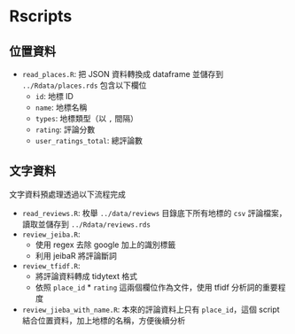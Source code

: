 # Rscripts

## 位置資料

- `read_places.R`: 把 JSON 資料轉換成 dataframe 並儲存到 `../Rdata/places.rds` 包含以下欄位
  - `id`: 地標 ID
  - `name`: 地標名稱
  - `types`: 地標類型（以 `,` 間隔）
  - `rating`: 評論分數
  - `user_ratings_total`: 總評論數

## 文字資料

文字資料預處理透過以下流程完成

- `read_reviews.R`: 枚舉 `../data/reviews` 目錄底下所有地標的 `csv` 評論檔案，讀取並儲存到 `../Rdata/reviews.rds`
- `review_jeiba.R`:
  - 使用 regex 去除 google 加上的識別標籤
  - 利用 jeibaR 將評論斷詞
- `review_tfidf.R`:
  - 將評論資料轉成 tidytext 格式
  - 依照 `place_id` * `rating` 這兩個欄位作為文件，使用 tfidf 分析詞的重要程度
- `review_jieba_with_name.R`: 本來的評論資料上只有 `place_id`，這個 script 結合位置資料，加上地標的名稱，方便後續分析
